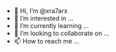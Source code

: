 - 👋 Hi, I’m @xra7arx
- 👀 I’m interested in ...
- 🌱 I’m currently learning ...
- 💞️ I’m looking to collaborate on ...
- 📫 How to reach me ...

<!---
xra7arx/xra7arx is a ✨ special ✨ repository because its `README.md` (this file) appears on your GitHub profile.
You can click the Preview link to take a look at your changes.
--->
